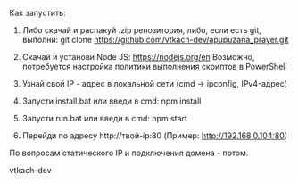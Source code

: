Как запустить:
1) Либо скачай и распакуй .zip репозитория, либо, если есть git, выполни:
git clone https://github.com/vtkach-dev/apupuzana_prayer.git

2) Скачай и установи Node JS: https://nodejs.org/en
Возможно, потребуется настройка политики выполнения скриптов в PowerShell

3) Узнай свой IP - адрес в локальной сети (cmd -> ipconfig, IPv4-адрес)

4) Запусти install.bat или введи в cmd: npm install

5) Запусти run.bat или введи в cmd: npm start

6) Перейди по адресу http://твой-ip:80 (Пример: http://192.168.0.104:80)

По вопросам статического IP и подключения домена - потом.

vtkach-dev